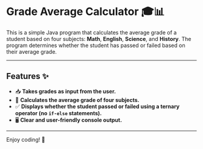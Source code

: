 # Grade Average Calculator 🎓📊

This is a simple Java program that calculates the average grade of a student based on four subjects: **Math**, **English**, **Science**, and **History**. The program determines whether the student has passed or failed based on their average grade.

---

## Features ✨

- 📥 **Takes grades as input from the user.**  
- 🧮 **Calculates the average grade of four subjects.**  
- ✅ **Displays whether the student passed or failed using a ternary operator (no `if-else` statements).**  
- 🖥️ **Clear and user-friendly console output.**  

---

Enjoy coding! 🚀
